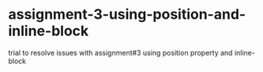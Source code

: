 # assignment-3-using-position-and-inline-block
trial to resolve issues with assignment#3 using position property and inline-block
